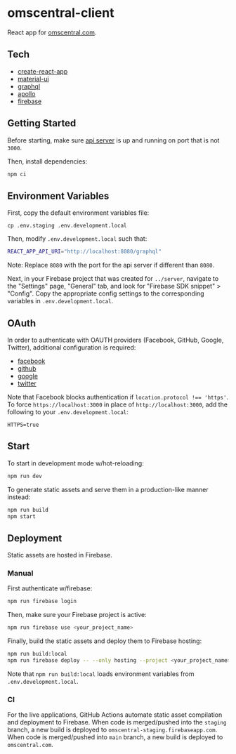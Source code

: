 # omscentral-client

React app for [omscentral.com](https://omscentral.com).

## Tech

- [create-react-app](https://github.com/facebook/create-react-app)
- [material-ui](https://material-ui.com/)
- [graphql](https://graphql.org/)
- [apollo](https://www.apollographql.com/)
- [firebase](https://firebase.google.com/)

## Getting Started

Before starting, make sure [api server](../server/README.md) is up and running on port that is not `3000`.

Then, install dependencies:

```sh
npm ci
```

## Environment Variables

First, copy the default environment variables file:

```
cp .env.staging .env.development.local
```

Then, modify `.env.development.local` such that:

```sh
REACT_APP_API_URI="http://localhost:8080/graphql"
```

Note: Replace `8080` with the port for the api server if different than `8080`.

Next, in your Firebase project that was created for `../server`, navigate to the "Settings" page, "General" tab, and look for "Firebase SDK snippet" > "Config". Copy the appropriate config settings to the corresponding variables in `.env.development.local`.

## OAuth

In order to authenticate with OAUTH providers (Facebook, GitHub, Google, Twitter), additional configuration is required:

- [facebook](https://firebase.google.com/docs/auth/web/facebook-login)
- [github](https://firebase.google.com/docs/auth/web/github-auth)
- [google](https://firebase.google.com/docs/auth/web/google-signin)
- [twitter](https://firebase.google.com/docs/auth/web/twitter-login)

Note that Facebook blocks authentication if `location.protocol !== 'https'`. To force `https://localhost:3000` in place of `http://localhost:3000`, add the following to your `.env.development.local`:

```
HTTPS=true
```

## Start

To start in development mode w/hot-reloading:

```sh
npm run dev
```

To generate static assets and serve them in a production-like manner instead:

```sh
npm run build
npm start
```

## Deployment

Static assets are hosted in Firebase.

### Manual

First authenticate w/firebase:

```sh
npm run firebase login
```

Then, make sure your Firebase project is active:

```sh
npm run firebase use <your_project_name>
```

Finally, build the static assets and deploy them to Firebase hosting:

```sh
npm run build:local
npm run firebase deploy -- --only hosting --project <your_project_name>
```

Note that `npm run build:local` loads environment variables from `.env.development.local`.

### CI

For the live applications, GitHub Actions automate static asset compilation and deployment to Firebase. When code is merged/pushed into the `staging` branch, a new build is deployed to `omscentral-staging.firebaseapp.com`. When code is merged/pushed into `main` branch, a new build is deployed to `omscentral.com`.
